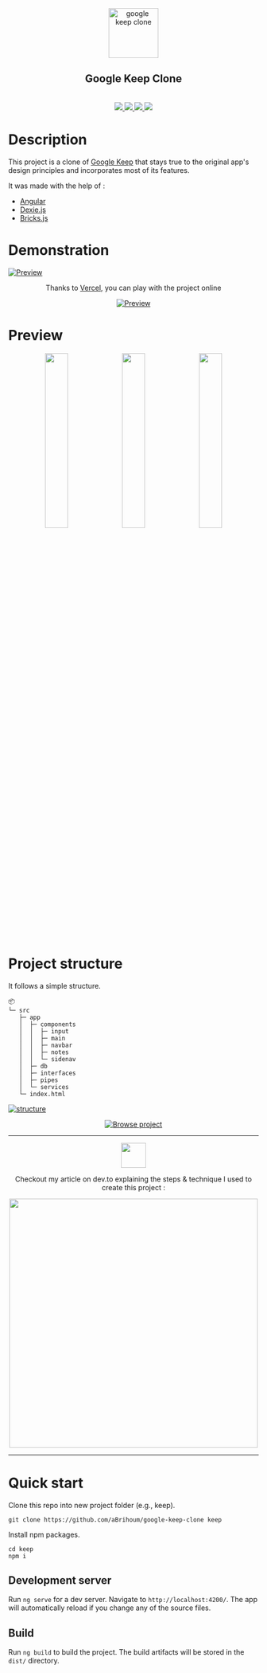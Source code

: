 <div align="center">
  <img width="100" src="https://play-lh.googleusercontent.com/9bJoeaPbGTB8Tz_h4N-p-6ReRd8vSS-frZb2tmJulaGIoTKElKj3zpmcFJvnS96ANZP5"alt="google keep clone">

## Google Keep Clone

<br />

<a href="https://angular.io/" target="_blank" rel="noopener noreferrer">
<img src="https://img.shields.io/badge/Angular-DD0031?style=for-the-badge&logo=angular">
</a>
<a href="https://sass-lang.com/" target="_blank" rel="noopener noreferrer">
<img src="https://img.shields.io/badge/Sass-CC6699?style=for-the-badge&logo=sass&logoColor=white">
</a>
<a href="https://google-keep-clone-lovat.vercel.app/" target="_blank" rel="noopener noreferrer">
<img src="https://img.shields.io/badge/Vercel-preview%20online-green?style=for-the-badge&logo=vercel">
</a>
</a>
<a href="https://github1s.com/aBrihoum/google-keep-clone/blob/HEAD/src/app/app.module.ts" target="_blank" rel="noopener noreferrer">
<img src="https://img.shields.io/badge/github1s-Browse%20project-blue?style=for-the-badge&logo=github">
</a>

</div>

# Description

This project is a clone of [Google Keep](https://keep.google.com/) that stays true to the original app's design principles and incorporates most of its features.

It was made with the help of :

- [Angular](https://angular.io/)
- [Dexie.js](https://dexie.org/)
- [Bricks.js](https://github.com/callmecavs/bricks.js/)

# Demonstration

[![Preview](https://i.imgur.com/gbpxdOy.png)](https://www.youtube.com/watch?v=FPJamYMh-As)

<div align="center">

Thanks to [Vercel](https://vercel.com/), you can play with the project online

[![Preview](https://img.shields.io/badge/Vercel-preview%20online-green?style=for-the-badge&logo=vercel)](https://google-keep-clone-lovat.vercel.app/)

</div>

# Preview

<div align="center">

<img src="https://i.ibb.co/x2YNKm5/prev1.webp" width="30%"></img> <img src="https://i.ibb.co/hR0gwzg/prev2.webp" width="30%"></img> <img src="https://i.ibb.co/L60Tswb/prev3.webp" width="30%"></img>

</div>

# Project structure

It follows a simple structure.

```
📦
└─ src
   ├─ app
   │  ├─ components
   │  │  ├─ input
   │  │  ├─ main
   │  │  ├─ navbar
   │  │  ├─ notes
   │  │  └─ sidenav
   │  ├─ db
   │  ├─ interfaces
   │  ├─ pipes
   │  └─ services
   └─ index.html
```

[![structure](https://i.imgur.com/mFhehjb.png)](https://github1s.com/aBrihoum/google-keep-clone/blob/HEAD/src/app/app.module.ts)

<div align="center">

[![Browse project](https://img.shields.io/badge/github1s-Browse%20project-blue?style=for-the-badge&logo=github)](https://github1s.com/aBrihoum/google-keep-clone/blob/HEAD/src/app/app.module.ts)

</div>

---

<div align="center">

<img width="50" src="https://res.cloudinary.com/practicaldev/image/fetch/s--pcSkTMZL--/c_limit,f_auto,fl_progressive,q_80,w_190/https://practicaldev-herokuapp-com.freetls.fastly.net/assets/devlogo-pwa-512.png">

Checkout my article on dev.to explaining the steps & technique I used to create this project :

<a href="https://dev.to/brihoum/i-made-a-google-keep-clone-with-most-of-its-features-using-angular-2bla" target="_blank" rel="noopener noreferrer">
<img width="500" src="https://i.imgur.com/Vej5gLp.png">
</a>
</div>

---

# Quick start

Clone this repo into new project folder (e.g., keep).

```
git clone https://github.com/aBrihoum/google-keep-clone keep
```

Install npm packages.

```
cd keep
npm i
```

## Development server

Run `ng serve` for a dev server. Navigate to `http://localhost:4200/`. The app will automatically reload if you change any of the source files.

## Build

Run `ng build` to build the project. The build artifacts will be stored in the `dist/` directory.
